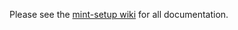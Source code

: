 Please see the [mint-setup wiki](https://github.com/duncan-bayne/mint-setup/wiki) for all documentation.